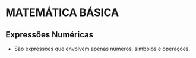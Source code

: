 # MATEMÁTICA BÁSICA

## Expressões Numéricas
* São expressões que envolvem apenas números, simbolos e operações.
